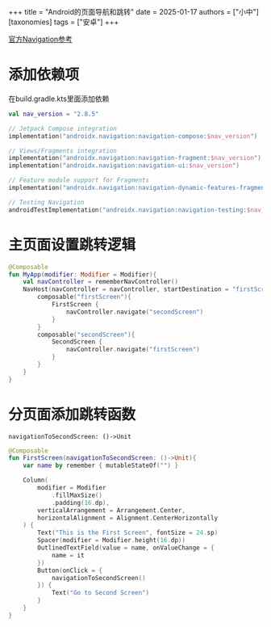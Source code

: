 +++
title = "Android的页面导航和跳转"
date = 2025-01-17
authors = ["小中"]
[taxonomies]
tags = ["安卓"]
+++

[官方Navigation参考](https://developer.android.com/guide/navigation#kts)

# 添加依赖项

在build.gradle.kts里面添加依赖

```kt
val nav_version = "2.8.5"

// Jetpack Compose integration
implementation("androidx.navigation:navigation-compose:$nav_version")

// Views/Fragments integration
implementation("androidx.navigation:navigation-fragment:$nav_version")
implementation("androidx.navigation:navigation-ui:$nav_version")

// Feature module support for Fragments
implementation("androidx.navigation:navigation-dynamic-features-fragment:$nav_version")

// Testing Navigation
androidTestImplementation("androidx.navigation:navigation-testing:$nav_version")
```

# 主页面设置跳转逻辑

```kt
@Composable
fun MyApp(modifier: Modifier = Modifier){
    val navController = rememberNavController()
    NavHost(navController = navController, startDestination = "firstScreen"){
        composable("firstScreen"){
            FirstScreen {
                navController.navigate("secondScreen")
            }
        }
        composable("secondScreen"){
            SecondScreen {
                navController.navigate("firstScreen")
            }
        }
    }
}
```

# 分页面添加跳转函数

`navigationToSecondScreen: ()->Unit`

```kt
@Composable
fun FirstScreen(navigationToSecondScreen: ()->Unit){
    var name by remember { mutableStateOf("") }

    Column(
        modifier = Modifier
            .fillMaxSize()
            .padding(16.dp),
        verticalArrangement = Arrangement.Center,
        horizontalAlignment = Alignment.CenterHorizontally
    ) {
        Text("This is the First Screen", fontSize = 24.sp)
        Spacer(modifier = Modifier.height(16.dp))
        OutlinedTextField(value = name, onValueChange = {
            name = it
        })
        Button(onClick = {
            navigationToSecondScreen()
        }) {
            Text("Go to Second Screen")
        }
    }
}
```
